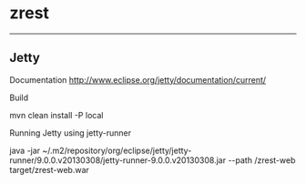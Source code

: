 zrest
=====

-----
Jetty
-----

Documentation http://www.eclipse.org/jetty/documentation/current/

Build

mvn clean install -P local

Running Jetty using jetty-runner

java -jar ~/.m2/repository/org/eclipse/jetty/jetty-runner/9.0.0.v20130308/jetty-runner-9.0.0.v20130308.jar --path /zrest-web target/zrest-web.war